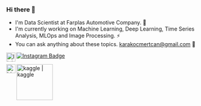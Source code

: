 ### Hi there 👋
- I'm Data Scientist at Farplas Automotive Company. 🔭
- I'm currently working on Machine Learning, Deep Learning, Time Series Analysis, MLOps and Image Processing. ⚡
- You can ask anything about these topics. karakocmertcan@gmail.com 💬

[![Instagram Badge](https://img.shields.io/badge/-Instagram-C13584?style=flat-quare&labelColor=C13584&logo=instagram&logoColor=white&link=link)](https://instagram.com/mkqberry)
[<img align="left" alt="linkedin | LinkedIn" width="24px" src="https://raw.githubusercontent.com/peterthehan/peterthehan/master/assets/linkedin.svg" />](https://www.linkedin.com/in/mertcankarakoc/)

[<img align="left" alt="bionluk | Bionluk" width="24px" src="https://i0.wp.com/www.moramfi.com/wp-content/uploads/2020/06/unnamed-min-1.png?resize=344%2C344&ssl=1" />](https://bionluk.com/mkqberry)

[<img align="left" alt="kaggle | kaggle" width="96px" src="https://camo.githubusercontent.com/d29c44e10652efa5140bb735ab2ede58e7431028f4ea6e767c918dfdc75e9f00/68747470733a2f2f696d672e736869656c64732e696f2f62616467652f6b6167676c652d2532333132313030452e7376673f267374796c653d666f722d7468652d6261646765266c6f676f3d6b6167676c65266c6f676f436f6c6f723d7768697465" />](https://www.kaggle.com/mertcankarakoc)


